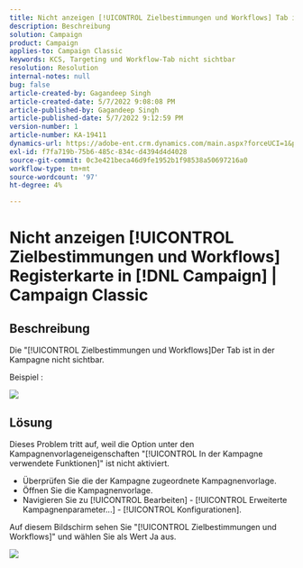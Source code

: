```yaml
---
title: Nicht anzeigen [!UICONTROL Zielbestimmungen und Workflows] Tab in Campaign | Campaign Classic
description: Beschreibung
solution: Campaign
product: Campaign
applies-to: Campaign Classic
keywords: KCS, Targeting und Workflow-Tab nicht sichtbar
resolution: Resolution
internal-notes: null
bug: false
article-created-by: Gagandeep Singh
article-created-date: 5/7/2022 9:08:08 PM
article-published-by: Gagandeep Singh
article-published-date: 5/7/2022 9:12:59 PM
version-number: 1
article-number: KA-19411
dynamics-url: https://adobe-ent.crm.dynamics.com/main.aspx?forceUCI=1&pagetype=entityrecord&etn=knowledgearticle&id=27056eca-49ce-ec11-a7b5-00224809c196
exl-id: f7fa719b-75b6-485c-834c-d4394d4d4028
source-git-commit: 0c3e421beca46d9fe1952b1f98538a50697216a0
workflow-type: tm+mt
source-wordcount: '97'
ht-degree: 4%

---
```


# Nicht anzeigen [!UICONTROL Zielbestimmungen und Workflows] Registerkarte in [!DNL Campaign] | Campaign Classic

## Beschreibung

Die &quot;[!UICONTROL Zielbestimmungen und Workflows]Der Tab ist in der Kampagne nicht sichtbar.

Beispiel : 

![](assets/___6bf24a6c-4ace-ec11-a7b5-00224809c196___.png)

## Lösung


Dieses Problem tritt auf, weil die Option unter den Kampagnenvorlageneigenschaften &quot;[!UICONTROL In der Kampagne verwendete Funktionen]&quot; ist nicht aktiviert.



- Überprüfen Sie die der Kampagne zugeordnete Kampagnenvorlage.
- Öffnen Sie die Kampagnenvorlage.
- Navigieren Sie zu [!UICONTROL Bearbeiten] - [!UICONTROL Erweiterte Kampagnenparameter...] - [!UICONTROL Konfigurationen].




Auf diesem Bildschirm sehen Sie &quot;[!UICONTROL Zielbestimmungen und Workflows]&quot; und wählen Sie als Wert Ja aus.



![](assets/f184a935-4ace-ec11-a7b5-00224809c196.png)
